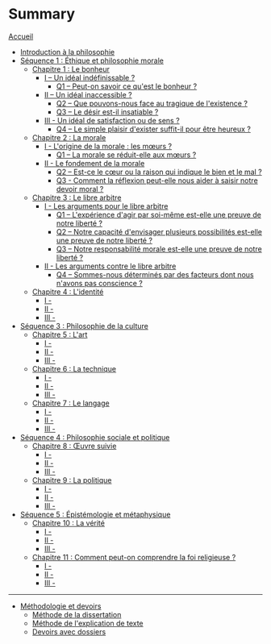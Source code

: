 # Summary

[Accueil](home.md)
- [Introduction à la philosophie](intro.md)
- [Séquence 1 : Éthique et philosophie morale]()
	- [Chapitre 1 : Le bonheur]()
		- [I – Un idéal indéfinissable ?]()
			- [Q1 – Peut-on savoir ce qu'est le bonheur ?]()
		- [II – Un idéal inaccessible ?]()
			- [Q2 – Que pouvons-nous face au tragique de l'existence ?]()
			- [Q3 – Le désir est-il insatiable ?]()
		- [III - Un idéal de satisfaction ou de sens ?]()
			- [Q4 – Le simple plaisir d'exister suffit-il pour être heureux ?]()
	- [Chapitre 2 : La morale]()
		- [I - L'origine de la morale : les mœurs ?]()
			- [Q1 – La morale se réduit-elle aux mœurs ?]()
		- [II - Le fondement de la morale]()
			- [Q2 – Est-ce le cœur ou la raison qui indique le bien et le mal ?]()
			- [Q3 - Comment la réflexion peut-elle nous aider à saisir notre devoir moral ?]()
	- [Chapitre 3 : Le libre arbitre]()
		- [I - Les arguments pour le libre arbitre]()
			- [Q1 – L'expérience d'agir par soi-même est-elle une preuve de notre liberté ?]()
			- [Q2 – Notre capacité d'envisager plusieurs possibilités est-elle une preuve de notre liberté ?]()
			- [Q3 – Notre responsabilité morale est-elle une preuve de notre liberté ?]()
		- [II - Les arguments contre le libre arbitre]()
			- [Q4 – Sommes-nous déterminés par des facteurs dont nous n'avons pas conscience ?]()
	- [Chapitre 4 : L'identité]()
		- [I - ]()
		- [II - ]()
		- [III - ]()
- [Séquence 3 : Philosophie de la culture]()
	- [Chapitre 5 : L'art]()
		- [I - ]()
		- [II - ]()
		- [III - ]()
	- [Chapitre 6 : La technique]()
		- [I - ]()
		- [II - ]()
		- [III - ]()
	- [Chapitre 7 : Le langage]()
		- [I - ]()
		- [II - ]()
		- [III - ]()
- [Séquence 4 : Philosophie sociale et politique]()
	- [Chapitre 8 : Œuvre suivie]()
		- [I - ]()
		- [II - ]()
		- [III - ]()
	- [Chapitre 9 : La politique]()
		- [I - ]()
		- [II - ]()
		- [III - ]()
- [Séquence 5 : Épistémologie et métaphysique]()
	- [Chapitre 10 : La vérité]()
		- [I - ]()
		- [II - ]()
		- [III - ]()
	- [Chapitre 11 : Comment peut-on comprendre la foi religieuse ?]()
		- [I - ]()
		- [II - ]()
		- [III - ]()
---
- [Méthodologie et devoirs]()
	- [Méthode de la dissertation]()
	- [Méthode de l'explication de texte]()
	- [Devoirs avec dossiers]()

